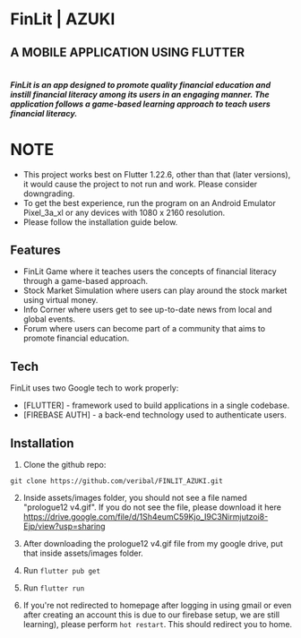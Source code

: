 # FinLit | AZUKI
## A MOBILE APPLICATION USING FLUTTER

``` ==========================
```

##### FinLit is an app designed to promote quality financial education and instill financial literacy among its users in an engaging manner. The application follows a game-based learning approach to teach users financial literacy.

# NOTE
- This project works best on Flutter 1.22.6, other than that (later versions), it would cause the project to not run and work. Please consider downgrading.
- To get the best experience, run the program on an Android Emulator Pixel_3a_xl or any devices with 1080 x 2160 resolution.
- Please follow the installation guide below.


## Features

- FinLit Game where it teaches users the concepts of financial literacy through a game-based approach.
- Stock Market Simulation where users can play around the stock market using virtual money.
- Info Corner where users get to see up-to-date news from local and global events.
- Forum where users can become part of a community that aims to promote financial education.

## Tech

FinLit uses two Google tech to work properly:

- [FLUTTER] - framework used to build applications in a single codebase.
- [FIREBASE AUTH] - a back-end technology used to authenticate users.

## Installation

1. Clone the github repo: 
```
git clone https://github.com/veribal/FINLIT_AZUKI.git
```

2. Inside assets/images folder, you should not see a file named "prologue12 v4.gif". If you do not see the file, please download it here  https://drive.google.com/file/d/1Sh4eumC59Kjo_I9C3Nirmjutzoi8-Ejp/view?usp=sharing

3. After downloading the prologue12 v4.gif file from my google drive, put that inside assets/images folder.

4. Run ```flutter pub get```

5. Run ```flutter run```

6. If you're not redirected to homepage after logging in using gmail or even after creating an account this is due to our firebase setup, we are still learning), please perform ```hot restart```. This should redirect you to home.
